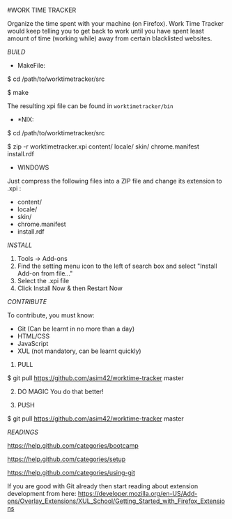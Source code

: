 #WORK TIME TRACKER

Organize the time spent with your machine (on Firefox). Work Time Tracker would keep telling you to get back to work until you have spent least amount of time (working while) away from certain blacklisted websites.

*BUILD*

- MakeFile:

 $ cd /path/to/worktimetracker/src

 $ make
 
 The resulting xpi file can be found in `worktimetracker/bin`

- *NIX:

 $ cd /path/to/worktimetracker/src

 $ zip -r worktimetracker.xpi content/ locale/ skin/ chrome.manifest install.rdf

- WINDOWS

 Just compress the following files into a ZIP file and change its extension to .xpi :
 - content/
 - locale/
 - skin/
 - chrome.manifest
 - install.rdf

*INSTALL*

1. Tools -> Add-ons
2. Find the setting menu icon to the left of search box and select "Install Add-on from file..."
3. Select the .xpi file
4. Click Install Now & then Restart Now

*CONTRIBUTE*

To contribute, you must know:
 - Git (Can be learnt in no more than a day)
 - HTML/CSS
 - JavaScript
 - XUL (not mandatory, can be learnt quickly)

1. PULL

$ git pull https://github.com/asim42/worktime-tracker master

2. DO MAGIC
You do that better!

3. PUSH

$ git pull https://github.com/asim42/worktime-tracker master

*READINGS*

https://help.github.com/categories/bootcamp

https://help.github.com/categories/setup

https://help.github.com/categories/using-git

If you are good with Git already then start reading about extension development from here: https://developer.mozilla.org/en-US/Add-ons/Overlay_Extensions/XUL_School/Getting_Started_with_Firefox_Extensions
